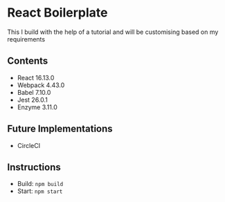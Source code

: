 # React Boilerplate

This I build with the help of a tutorial and will be customising based on my requirements

## Contents
 * React 16.13.0
 * Webpack 4.43.0
 * Babel 7.10.0
 * Jest 26.0.1
 * Enzyme 3.11.0

## Future Implementations
 * CircleCI
 
## Instructions
* Build: `npm build`
* Start: `npm start`

